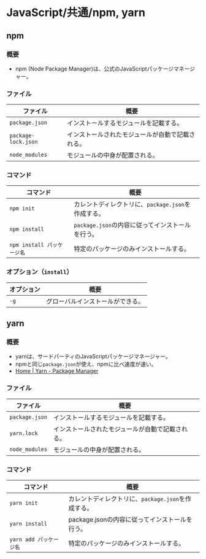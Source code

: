 # JavaScript/共通/npm, yarn

## npm

### 概要

- npm (Node Package Manager)は、公式のJavaScriptパッケージマネージャー。

### ファイル

| ファイル            | 概要                                             |
| ------------------- | ------------------------------------------------ |
| `package.json`      | インストールするモジュールを記載する。           |
| `package-lock.json` | インストールされたモジュールが自動で記載される。 |
| `node_modules`      | モジュールの中身が配置される。                   |

### コマンド

| コマンド                   | 概要                                               |
| -------------------------- | -------------------------------------------------- |
| `npm init`                 | カレントディレクトリに、`package.json`を作成する。 |
| `npm install`              | `package.json`の内容に従ってインストールを行う。   |
| `npm install パッケージ名` | 特定のパッケージのみインストールする。             |

### オプション（`install`）

|オプション|概要|
|---|---|
|`-g`|グローバルインストールができる。|

## yarn

### 概要

- yarnは、サードパーティのJavaScriptパッケージマネージャー。
- npmと同じ`package.json`が使え、npmに比べ速度が速い。
- [Home | Yarn - Package Manager](https://yarnpkg.com)

### ファイル

| ファイル       | 概要                                             |
| -------------- | ------------------------------------------------ |
| `package.json` | インストールするモジュールを記載する。           |
| `yarn.lock`    | インストールされたモジュールが自動で記載される。 |
| `node_modules` | モジュールの中身が配置される。                   |

### コマンド

|コマンド|概要|
|---|---|
|`yarn init`|カレントディレクトリに、`package.json`を作成する。|
|`yarn install`|package.jsonの内容に従ってインストールを行う。|
|`yarn add パッケージ名`|特定のパッケージのみインストールする。|
